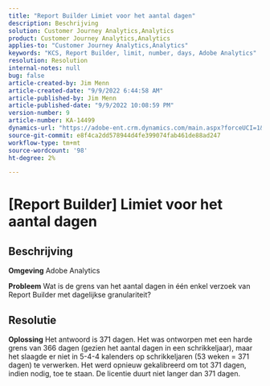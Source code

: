 ```yaml
---
title: "Report Builder Limiet voor het aantal dagen"
description: Beschrijving
solution: Customer Journey Analytics,Analytics
product: Customer Journey Analytics,Analytics
applies-to: "Customer Journey Analytics,Analytics"
keywords: "KCS, Report Builder, limit, number, days, Adobe Analytics"
resolution: Resolution
internal-notes: null
bug: false
article-created-by: Jim Menn
article-created-date: "9/9/2022 6:44:58 AM"
article-published-by: Jim Menn
article-published-date: "9/9/2022 10:08:59 PM"
version-number: 9
article-number: KA-14499
dynamics-url: "https://adobe-ent.crm.dynamics.com/main.aspx?forceUCI=1&pagetype=entityrecord&etn=knowledgearticle&id=fcd64fe9-0a30-ed11-9db1-0022480866ad"
source-git-commit: e8f4ca2dd578944d4fe399074fab461de88ad247
workflow-type: tm+mt
source-wordcount: '98'
ht-degree: 2%

---
```


# [Report Builder] Limiet voor het aantal dagen

## Beschrijving


<b>Omgeving</b>
Adobe Analytics

<b>Probleem</b>
Wat is de grens van het aantal dagen in één enkel verzoek van Report Builder met dagelijkse granulariteit?


## Resolutie


<b>Oplossing</b>
Het antwoord is 371 dagen.
Het was ontworpen met een harde grens van 366 dagen (gezien het aantal dagen in een schrikkeljaar), maar het slaagde er niet in 5-4-4 kalenders op schrikkeljaren (53 weken = 371 dagen) te verwerken.
Het werd opnieuw gekalibreerd om tot 371 dagen, indien nodig, toe te staan.
De licentie duurt niet langer dan 371 dagen.
